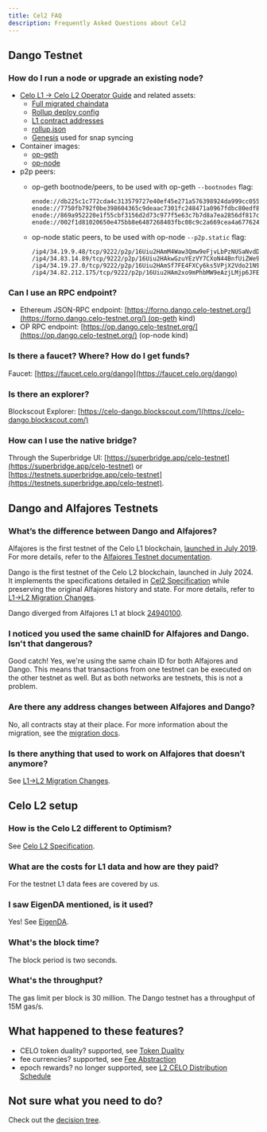 ```yaml
---
title: Cel2 FAQ
description: Frequently Asked Questions about Cel2
---
```


## Dango Testnet

### How do I run a node or upgrade an existing node?

- [Celo L1 → Celo L2 Operator Guide](/docs/cel2/l2-operator-guide.md) and related assets:
  - [Full migrated chaindata](https://storage.googleapis.com/cel2-rollup-files/dango/dango-migrated-datadir.tar.zst)
  - [Rollup deploy config](https://storage.googleapis.com/cel2-rollup-files/dango/config.json)
  - [L1 contract addresses](https://storage.googleapis.com/cel2-rollup-files/dango/deployment-l1.json)
  - [rollup.json](https://storage.googleapis.com/cel2-rollup-files/dango/rollup.json)
  - [Genesis](https://storage.googleapis.com/cel2-rollup-files/dango/genesis.json) used for snap syncing
- Container images:
  - [op-geth](https://us-west1-docker.pkg.dev/devopsre/celo-blockchain-public/op-geth:badaf7f297762fbda117bc654b744e74a0ad6fe1)
  - [op-node](https://us-west1-docker.pkg.dev/devopsre/celo-blockchain-public/op-node:42f2a5bbb7218c0828a996c48ad6bceb1e5f561a)
- p2p peers:
  - op-geth bootnode/peers, to be used with op-geth `--bootnodes` flag:

    ```text
    enode://db225c1c772cda4c313579727e40ef45e271a576398924da999cc0554caee9da70d866a7dfe8ec3da4dcb01980a8190f119d2bde36793dd5f2a761ab4841b31a@34.168.4.176:30303
    enode://7750fb792f0be398604365c9deaac7301fc248471a0967fdbc80edf89c3c5f78dbff99880e6a3c9c0649f6fed6b64951fcf15ac3530e951c57d3cf0bf48e8c92@34.127.40.210:30303
    enode://869a952220e1f55cbf3156d2d73c977f5e63c7b7d8a7ea2856df817c10e755b5925db9daf006de7a28f6503c3fc073db647fb32da94a64ad0204863df2d63238@35.247.10.212:30303
    enode://002f1d81020650e475bb8e6487268403fbc08c9c2a669cea4a677624a708fd0120d6da49164ba44c57f4570ddd847d79038b746b2254fb16b720630b2ff7c240@34.82.47.120:30303
    ```

  - op-node static peers, to be used with op-node `--p2p.static` flag:

    ```text
    /ip4/34.19.9.48/tcp/9222/p2p/16Uiu2HAmM4Waw3Qmw9eFjvLbPzNUSaNvdD91RzodwxDzTXCM3Rp1
    /ip4/34.83.14.89/tcp/9222/p2p/16Uiu2HAkwGzuYEzVY7CXoN44BnfUiZWe92TMU1dJesbAi4CYGQFS
    /ip4/34.19.27.0/tcp/9222/p2p/16Uiu2HAmSf7FE4FXCy6ks5VPjX2Vdo21N9H3PQk7H7T8HbDMqEB8
    /ip4/34.82.212.175/tcp/9222/p2p/16Uiu2HAm2xo9mPhbMW9eAzjLMjp6JFEa1gijWu2CsBpWEqVWh7Kg
    ```

### Can I use an RPC endpoint?

- Ethereum JSON-RPC endpoint: [https://forno.dango.celo-testnet.org/](https://forno.dango.celo-testnet.org/) (op-geth kind)
- OP RPC endpoint: [https://op.dango.celo-testnet.org/](https://op.dango.celo-testnet.org/) (op-node kind)

### Is there a faucet? Where? How do I get funds?

Faucet: [https://faucet.celo.org/dango](https://faucet.celo.org/dango)

### Is there an explorer?

Blockscout Explorer: [https://celo-dango.blockscout.com/](https://celo-dango.blockscout.com/)

### How can I use the native bridge?

Through the Superbridge UI: [https://superbridge.app/celo-testnet](https://superbridge.app/celo-testnet) or [https://testnets.superbridge.app/celo-testnet](https://testnets.superbridge.app/celo-testnet).

## Dango and Alfajores Testnets

### What’s the difference between Dango and Alfajores?

Alfajores is the first testnet of the Celo L1 blockchain, [launched in July 2019](https://blog.celo.org/introducing-alfajores-1b162ebcb44d). For more details, refer to the [Alfajores Testnet documentation](https://docs.celo.org/network/alfajores).

Dango is the first testnet of the Celo L2 blockchain, launched in July 2024.
It implements the specifications detailed in [Cel2 Specification](https://specs.celo.org/root.html) while preserving the original Alfajores history and state.
For more details, refer to [L1→L2 Migration Changes](https://specs.celo.org/l2_migration.html).

Dango diverged from Alfajores L1 at block [24940100](https://celo-alfajores.blockscout.com/block/0xc0e521a7b7326064ec12f51449de16d3218de161335daaa4ae8bbed1790b4a6c).

### I noticed you used the same chainID for Alfajores and Dango. Isn't that dangerous?

Good catch! Yes, we're using the same chain ID for both Alfajores and Dango. This means that transactions from one testnet can be executed on the other testnet as well. But as both networks are testnets, this is not a problem.

### Are there any address changes between Alfajores and Dango?

No, all contracts stay at their place. For more information about the migration, see the [migration docs](https://specs.celo.org/l2_migration.html).

### Is there anything that used to work on Alfajores that doesn’t anymore?

See [L1→L2 Migration Changes](https://specs.celo.org/l2_migration.html).

## Celo L2 setup

### How is the Celo L2 different to Optimism?

See [Celo L2 Specification](https://specs.celo.org/root.html).

### What are the costs for L1 data and how are they paid?

For the testnet L1 data fees are covered by us.

### I saw EigenDA mentioned, is it used?

Yes! See [EigenDA](https://specs.celo.org/eigenda.html).

### What's the block time?

The block period is two seconds.

### What's the throughput?

The gas limit per block is 30 million. The Dango testnet has a throughput of 15M gas/s.

## What happened to these features?

- CELO token duality? supported, see [Token Duality](https://specs.celo.org/token_duality.html)
- fee currencies? supported, see [Fee Abstraction](https://specs.celo.org/fee_abstraction.html)
- epoch rewards? no longer supported, see [L2 CELO Distribution Schedule](https://specs.celo.org/l2_migration.html#l2-celo-distribution-schedule)

## Not sure what you need to do?

Check out the [decision tree](/docs/cel2/decision-tree.md).
